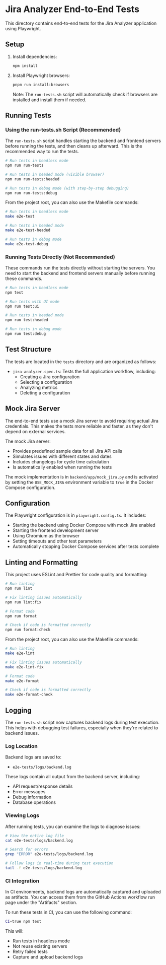 # Jira Analyzer End-to-End Tests

This directory contains end-to-end tests for the Jira Analyzer application using Playwright.

## Setup

1. Install dependencies:

   ```bash
   npm install
   ```

2. Install Playwright browsers:

   ```bash
   pnpm run install:browsers
   ```

   Note: The `run-tests.sh` script will automatically check if browsers are installed and install them if needed.

## Running Tests

### Using the run-tests.sh Script (Recommended)

The `run-tests.sh` script handles starting the backend and frontend servers before running the tests, and then cleans up afterward. This is the recommended way to run the tests.

```bash
# Run tests in headless mode
npm run run-tests

# Run tests in headed mode (visible browser)
npm run run-tests:headed

# Run tests in debug mode (with step-by-step debugging)
npm run run-tests:debug
```

From the project root, you can also use the Makefile commands:

```bash
# Run tests in headless mode
make e2e-test

# Run tests in headed mode
make e2e-test-headed

# Run tests in debug mode
make e2e-test-debug
```

### Running Tests Directly (Not Recommended)

These commands run the tests directly without starting the servers. You need to start the backend and frontend servers manually before running these commands.

```bash
# Run tests in headless mode
npm test

# Run tests with UI mode
npm run test:ui

# Run tests in headed mode
npm run test:headed

# Run tests in debug mode
npm run test:debug
```

## Test Structure

The tests are located in the `tests` directory and are organized as follows:

- `jira-analyzer.spec.ts`: Tests the full application workflow, including:
  - Creating a Jira configuration
  - Selecting a configuration
  - Analyzing metrics
  - Deleting a configuration

## Mock Jira Server

The end-to-end tests use a mock Jira server to avoid requiring actual Jira credentials. This makes the tests more reliable and faster, as they don't depend on external services.

The mock Jira server:

- Provides predefined sample data for all Jira API calls
- Simulates issues with different states and dates
- Includes changelogs for cycle time calculation
- Is automatically enabled when running the tests

The mock implementation is in `backend/app/mock_jira.py` and is activated by setting the `USE_MOCK_JIRA` environment variable to `true` in the Docker Compose configuration.

## Configuration

The Playwright configuration is in `playwright.config.ts`. It includes:

- Starting the backend using Docker Compose with mock Jira enabled
- Starting the frontend development server
- Using Chromium as the browser
- Setting timeouts and other test parameters
- Automatically stopping Docker Compose services after tests complete

## Linting and Formatting

This project uses ESLint and Prettier for code quality and formatting:

```bash
# Run linting
npm run lint

# Fix linting issues automatically
npm run lint:fix

# Format code
npm run format

# Check if code is formatted correctly
npm run format:check
```

From the project root, you can also use the Makefile commands:

```bash
# Run linting
make e2e-lint

# Fix linting issues automatically
make e2e-lint-fix

# Format code
make e2e-format

# Check if code is formatted correctly
make e2e-format-check
```

## Logging

The `run-tests.sh` script now captures backend logs during test execution. This helps with debugging test failures, especially when they're related to backend issues.

### Log Location

Backend logs are saved to:
- `e2e-tests/logs/backend.log`

These logs contain all output from the backend server, including:
- API request/response details
- Error messages
- Debug information
- Database operations

### Viewing Logs

After running tests, you can examine the logs to diagnose issues:

```bash
# View the entire log file
cat e2e-tests/logs/backend.log

# Search for errors
grep "ERROR" e2e-tests/logs/backend.log

# Follow logs in real-time during test execution
tail -f e2e-tests/logs/backend.log
```

### CI Integration

In CI environments, backend logs are automatically captured and uploaded as artifacts. You can access them from the GitHub Actions workflow run page under the "Artifacts" section.

To run these tests in CI, you can use the following command:

```bash
CI=true npm test
```

This will:

- Run tests in headless mode
- Not reuse existing servers
- Retry failed tests
- Capture and upload backend logs
